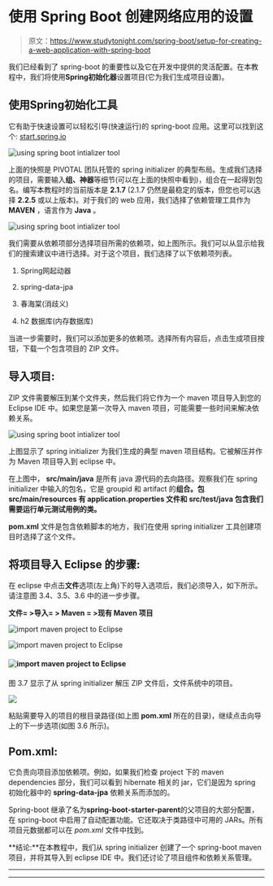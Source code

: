 # 使用 Spring Boot 创建网络应用的设置

> 原文：<https://www.studytonight.com/spring-boot/setup-for-creating-a-web-application-with-spring-boot>

我们已经看到了 spring-boot 的重要性以及它在开发中提供的灵活配置。在本教程中，我们将使用**Spring初始化器**设置项目(它为我们生成项目设置)。

## 使用Spring初始化工具

它有助于快速设置可以轻松引导(快速运行)的 spring-boot 应用。这里可以找到这个: [start.spring.io](https://start.spring.io/)

![using spring boot intializer tool](img/118b4094a6450e544201485764e3aec6.png)

上面的快照是 PIVOTAL 团队托管的 spring initializer 的典型布局。生成我们选择的项目，需要输入**组、神器**等细节(可以在上面的快照中看到)，组合在一起得到包名。编写本教程时的当前版本是 **2.1.7** (2.1.7 仍然是最稳定的版本，但您也可以选择 **2.2.5** 或以上版本)。对于我们的 web 应用，我们选择了依赖管理工具作为 **MAVEN** ，语言作为 **Java** 。

![using spring boot intializer tool](img/6a8ee65c3009e3520c12fc5494dc3fb1.png)

我们需要从依赖项部分选择项目所需的依赖项，如上图所示。我们可以从显示给我们的搜索建议中进行选择。对于这个项目，我们选择了以下依赖项列表。

1.  Spring网起动器

2.  spring-data-jpa

3.  春海棠(消歧义)

4.  h2 数据库(内存数据库)

当进一步需要时，我们可以添加更多的依赖项。选择所有内容后，点击生成项目按钮，下载一个包含项目的 ZIP 文件。

## 导入项目:

ZIP 文件需要解压到某个文件夹，然后我们将它作为一个 maven 项目导入到您的 Eclipse IDE 中。如果您是第一次导入 maven 项目，可能需要一些时间来解决依赖关系。

![using spring boot intializer tool](img/c603547a6059f70e250b56c88ddc2391.png)

上图显示了 spring initializer 为我们生成的典型 maven 项目结构。它被解压并作为 Maven 项目导入到 eclipse 中。

在上图中， **src/main/java** 是所有 java 源代码的去向路径。观察我们在 spring initializer 中输入的包名，它是 groupid 和 artifact 的**组合。包 **src/main/resources** 有 **application.properties** 文件和 **src/test/java** 包含我们需要运行单元测试用例的类。**

**pom.xml** 文件是包含依赖脚本的地方，我们在使用 spring initializer 工具创建项目时选择了这个文件。

## 将项目导入 Eclipse 的步骤:

在 eclipse 中点击**文件**选项(左上角)下的导入选项后，我们必须导入，如下所示。请注意图 3.4、3.5、3.6 中的进一步步骤。

**文件= >导入= > Maven = >现有 Maven 项目**

![import maven project to Eclipse](img/e3edf62fd1ef3f6d04707972bd307c54.png)

![import maven project to Eclipse](img/b6f32de1f2bb4bd33c77112045a696eb.png)

#### ![import maven project to Eclipse](img/b5e1000fa754d5cdc8e4fe9c23503456.png)

图 3.7 显示了从 spring initializer 解压 ZIP 文件后，文件系统中的项目。

![](img/fc122135c8da625237e076da427f85c6.png)

粘贴需要导入的项目的根目录路径(如上图 **pom.xml** 所在的目录)，继续点击向导上的下一步选项(如图 3.6 所示)。

## Pom.xml:

它负责向项目添加依赖项。例如，如果我们检查 project 下的 maven dependencies 部分，我们可以看到 hibernate 相关的 jar，它们是因为 spring 初始化器中的 **spring-data-jpa** 依赖关系而添加的。

Spring-boot 继承了名为**spring-boot-starter-parent**的父项目的大部分配置，在 spring-boot 中启用了自动配置功能。它还取决于类路径中可用的 JARs。所有项目元数据都可以在 *pom.xml* 文件中找到。

**结论:**在本教程中，我们从 spring initializer 创建了一个 spring-boot maven 项目，并将其导入到 eclipse IDE 中。我们还讨论了项目组件和依赖关系管理。

* * *

* * *